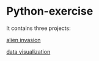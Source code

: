 # Python-exercise

It contains three projects:

[alien invasion](alien_invasion)

[data visualization](data_visualization)